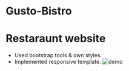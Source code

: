 # Gusto-Bistro
# Restaraunt website


- Used bootstrap tools & own styles.
- Implemented responsive template.
![demo](https://github.com/gulmaan87/Gusto-Bistro/assets/152003564/a0669d37-b162-4cf0-818e-468f454c0a57)


